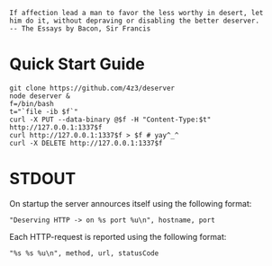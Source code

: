     If affection lead a man to favor the less worthy in desert, let
    him do it, without depraving or disabling the better deserver.
    -- The Essays by Bacon, Sir Francis

# Quick Start Guide

    git clone https://github.com/4z3/deserver
    node deserver &
    f=/bin/bash
    t="`file -ib $f`"
    curl -X PUT --data-binary @$f -H "Content-Type:$t" http://127.0.0.1:1337$f
    curl http://127.0.0.1:1337$f > $f # yay^_^
    curl -X DELETE http://127.0.0.1:1337$f

# STDOUT

On startup the server annources itself using the following format:

    "Deserving HTTP -> on %s port %u\n", hostname, port

Each HTTP-request is reported using the following format:

    "%s %s %u\n", method, url, statusCode

